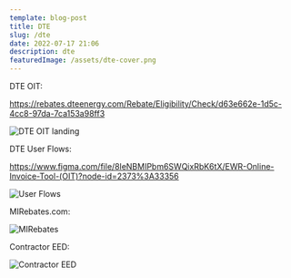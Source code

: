 ```yaml
---
template: blog-post
title: DTE
slug: /dte
date: 2022-07-17 21:06
description: dte
featuredImage: /assets/dte-cover.png
---
```

DTE OIT:

https://rebates.dteenergy.com/Rebate/Eligibility/Check/d63e662e-1d5c-4cc8-97da-7ca153a98ff3

![DTE OIT landing](/assets/dte-cover.png "DTE OIT landing")

DTE User Flows:

https://www.figma.com/file/8leNBMIPbm6SWQixRbK6tX/EWR-Online-Invoice-Tool-(OIT)?node-id=2373%3A33356

![User Flows](/assets/dte-user-flows.png "User Flows")

MIRebates.com:

![MIRebates](/assets/mirebates.jpg "MIRebates")

Contractor EED:

![Contractor EED](/assets/contractor-eed.jpg "Contractor EED")